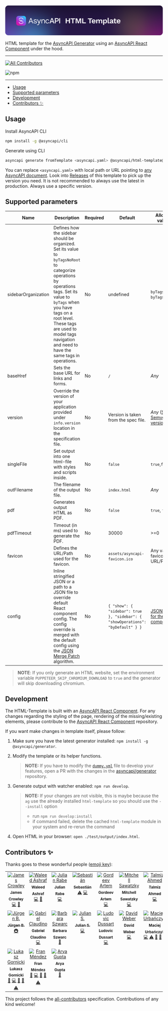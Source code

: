 [![AsyncAPI HTML Template](assets/github-repobanner-htmltemp.png)](https://www.asyncapi.com)

HTML template for the [AsyncAPI Generator](https://github.com/asyncapi/generator) using an [AsyncAPI React Component](https://github.com/asyncapi/asyncapi-react) under the hood.

---

<!-- ALL-CONTRIBUTORS-BADGE:START - Do not remove or modify this section -->
[![All Contributors](https://img.shields.io/badge/all_contributors-17-orange.svg?style=flat-square)](#contributors-)
<!-- ALL-CONTRIBUTORS-BADGE:END -->
![npm](https://img.shields.io/npm/dm/@asyncapi/html-template?style=flat-square)

---

<!-- toc is generated with GitHub Actions do not remove toc markers -->

<!-- toc -->

- [Usage](#usage)
- [Supported parameters](#supported-parameters)
- [Development](#development)
- [Contributors ✨](#contributors-)

<!-- tocstop -->

## Usage

Install AsyncAPI CLI

```bash
npm install -g @asyncapi/cli
```

Generate using CLI

```bash
asyncapi generate fromTemplate <asyncapi.yaml> @asyncapi/html-template@0.28.0
```

You can replace `<asyncapi.yaml>` with local path or URL pointing to [any AsyncAPI document](https://raw.githubusercontent.com/asyncapi/spec/master/examples/streetlights-kafka.yml).
Look into [Releases](/asyncapi/html-template/releases) of this template to pick up the version you need. It is not recommended to always use the latest in production. Always use a specific version.

## Supported parameters

| Name | Description | Required | Default | Allowed values | Example |
|---|---|---|---|---|---|
| sidebarOrganization | Defines how the sidebar should be organized. Set its value to `byTagsNoRoot` to categorize operations by operations tags. Set its value to `byTags` when you have tags on a root level. These tags are used to model tags navigation and need to have the same tags in operations. | No | undefined | `byTags`, `byTagsNoRoot` | `byTagsNoRoot` |
| baseHref | Sets the base URL for links and forms. | No | `/` | *Any* | `/docs` |
| version | Override the version of your application provided under `info.version` location in the specification file. | No | Version is taken from the spec file. | *Any* ([See Semver versioning](https://semver.org/)) | `1.0.0` |
| singleFile | Set output into one html-file with styles and scripts inside. | No | `false` | `true`,`false` | `true` |
| outFilename | The filename of the output file. | No | `index.html` | *Any* | `asyncapi.html` |
| pdf | Generates output HTML as PDF. | No | `false` | `true`, `false` | `true` |
| pdfTimeout | Timeout (in ms) used to generate the PDF. | No | 30000 | >=0 | 1000 |
| favicon | Defines the URL/Path used for the favicon. | No | `assets/asyncapi-favicon.ico` | Any valid favicon URL/Path. | `"https://studio.asyncapi.com/favicon.ico"` |
| config | Inline stringified JSON or a path to a JSON file to override default React component config. The config override is merged with the default config using the [JSON Merge Patch](https://tools.ietf.org/html/rfc7386) algorithm. | No | `{ "show": { "sidebar": true }, "sidebar": { "showOperations": "byDefault" } }` | [JSON config for the React component](https://github.com/asyncapi/asyncapi-react/blob/next/docs/configuration/config-modification.md#definition) | `{"show":{"sidebar":false}}` |

> **NOTE**: If you only generate an HTML website, set the environment variable `PUPPETEER_SKIP_CHROMIUM_DOWNLOAD` to `true` and the generator will skip downloading chromium.

## Development

The HTML-Template is built with an [AsyncAPI React Component](https://github.com/asyncapi/asyncapi-react). For any changes regarding the styling of the page, rendering of the missing/existing elements, please contribute to the [AsyncAPI React Component](https://github.com/asyncapi/asyncapi-react) repository.

If you want make changes in template itself, please follow:

1. Make sure you have the latest generator installed: `npm install -g @asyncapi/generator`.
1. Modify the template or its helper functions. 

    >**NOTE:** If you have to modify the [`dummy.yml`](https://github.com/asyncapi/generator/blob/master/test/docs/dummy.yml) file to develop your features, open a PR with the changes in the [asyncapi/generator](https://github.com/asyncapi/generator) repository.

1. Generate output with watcher enabled: `npm run develop`.
   
   >**NOTE:** If your changes are not visible, this is maybe because the `ag` use the already installed `html-template` so you should use the `--install` option
   > * run `npm run develop:install`
   > * if command failed, delete the cached `html-template` module in your system and re-rerun the command
   
1. Open HTML in your browser: `open ./test/output/index.html`.

## Contributors ✨

Thanks goes to these wonderful people ([emoji key](https://allcontributors.org/docs/en/emoji-key)):

<!-- ALL-CONTRIBUTORS-LIST:START - Do not remove or modify this section -->
<!-- prettier-ignore-start -->
<!-- markdownlint-disable -->
<table>
  <tbody>
    <tr>
      <td align="center" valign="top" width="14.28%"><a href="https://www.jamescrowley.net"><img src="https://avatars1.githubusercontent.com/u/509533?v=4?s=100" width="100px;" alt="James Crowley"/><br /><sub><b>James Crowley</b></sub></a><br /><a href="https://github.com/asyncapi/html-template/commits?author=jamescrowley" title="Code">💻</a> <a href="https://github.com/asyncapi/html-template/issues?q=author%3Ajamescrowley" title="Bug reports">🐛</a></td>
      <td align="center" valign="top" width="14.28%"><a href="https://waleedashraf.me/"><img src="https://avatars0.githubusercontent.com/u/8335457?v=4?s=100" width="100px;" alt="Waleed Ashraf"/><br /><sub><b>Waleed Ashraf</b></sub></a><br /><a href="https://github.com/asyncapi/html-template/commits?author=WaleedAshraf" title="Code">💻</a> <a href="https://github.com/asyncapi/html-template/issues?q=author%3AWaleedAshraf" title="Bug reports">🐛</a></td>
      <td align="center" valign="top" width="14.28%"><a href="https://deltaeight.de"><img src="https://avatars1.githubusercontent.com/u/19175262?v=4?s=100" width="100px;" alt="Julian Rabe"/><br /><sub><b>Julian Rabe</b></sub></a><br /><a href="https://github.com/asyncapi/html-template/commits?author=schw4rzlicht" title="Code">💻</a></td>
      <td align="center" valign="top" width="14.28%"><a href="https://github.com/sebastian-palma"><img src="https://avatars2.githubusercontent.com/u/11888191?v=4?s=100" width="100px;" alt="Sebastián"/><br /><sub><b>Sebastián</b></sub></a><br /><a href="https://github.com/asyncapi/html-template/commits?author=sebastian-palma" title="Tests">⚠️</a> <a href="https://github.com/asyncapi/html-template/commits?author=sebastian-palma" title="Code">💻</a></td>
      <td align="center" valign="top" width="14.28%"><a href="https://github.com/GordeevArt"><img src="https://avatars2.githubusercontent.com/u/2003488?v=4?s=100" width="100px;" alt="Gordeev Artem"/><br /><sub><b>Gordeev Artem</b></sub></a><br /><a href="https://github.com/asyncapi/html-template/commits?author=GordeevArt" title="Code">💻</a></td>
      <td align="center" valign="top" width="14.28%"><a href="https://sa.watz.ky"><img src="https://avatars2.githubusercontent.com/u/7246741?v=4?s=100" width="100px;" alt="Mitchell Sawatzky"/><br /><sub><b>Mitchell Sawatzky</b></sub></a><br /><a href="https://github.com/asyncapi/html-template/commits?author=bufutda" title="Code">💻</a></td>
      <td align="center" valign="top" width="14.28%"><a href="https://github.com/HashTalmiz"><img src="https://avatars0.githubusercontent.com/u/55018280?v=4?s=100" width="100px;" alt="Talmiz Ahmed"/><br /><sub><b>Talmiz Ahmed</b></sub></a><br /><a href="https://github.com/asyncapi/html-template/commits?author=HashTalmiz" title="Code">💻</a></td>
    </tr>
    <tr>
      <td align="center" valign="top" width="14.28%"><a href="https://www.linkedin.com/in/jbreitenbaumer/"><img src="https://avatars3.githubusercontent.com/u/683438?v=4?s=100" width="100px;" alt="Jürgen B."/><br /><sub><b>Jürgen B.</b></sub></a><br /><a href="#infra-juergenbr" title="Infrastructure (Hosting, Build-Tools, etc)">🚇</a></td>
      <td align="center" valign="top" width="14.28%"><a href="https://codepen.io/gabrielclaudino/"><img src="https://avatars2.githubusercontent.com/u/26636890?v=4?s=100" width="100px;" alt="Gabriel Claudino"/><br /><sub><b>Gabriel Claudino</b></sub></a><br /><a href="https://github.com/asyncapi/html-template/commits?author=gabrielclaudino" title="Code">💻</a></td>
      <td align="center" valign="top" width="14.28%"><a href="https://github.com/bszwarc"><img src="https://avatars1.githubusercontent.com/u/17266942?v=4?s=100" width="100px;" alt="Barbara Szwarc"/><br /><sub><b>Barbara Szwarc</b></sub></a><br /><a href="https://github.com/asyncapi/html-template/commits?author=bszwarc" title="Documentation">📖</a></td>
      <td align="center" valign="top" width="14.28%"><a href="https://github.com/Theiaz"><img src="https://avatars.githubusercontent.com/u/9378662?v=4?s=100" width="100px;" alt="Julian S."/><br /><sub><b>Julian S.</b></sub></a><br /><a href="https://github.com/asyncapi/html-template/commits?author=Theiaz" title="Code">💻</a></td>
      <td align="center" valign="top" width="14.28%"><a href="http://blog.ineat-conseil.fr/"><img src="https://avatars.githubusercontent.com/u/5501911?v=4?s=100" width="100px;" alt="Ludovic Dussart"/><br /><sub><b>Ludovic Dussart</b></sub></a><br /><a href="https://github.com/asyncapi/html-template/commits?author=M3lkior" title="Code">💻</a></td>
      <td align="center" valign="top" width="14.28%"><a href="https://w3tec.ch"><img src="https://avatars.githubusercontent.com/u/1021324?v=4?s=100" width="100px;" alt="David Weber"/><br /><sub><b>David Weber</b></sub></a><br /><a href="https://github.com/asyncapi/html-template/commits?author=dweber019" title="Code">💻</a></td>
      <td align="center" valign="top" width="14.28%"><a href="https://github.com/magicmatatjahu"><img src="https://avatars.githubusercontent.com/u/20404945?v=4?s=100" width="100px;" alt="Maciej Urbańczyk"/><br /><sub><b>Maciej Urbańczyk</b></sub></a><br /><a href="https://github.com/asyncapi/html-template/commits?author=magicmatatjahu" title="Code">💻</a> <a href="https://github.com/asyncapi/html-template/commits?author=magicmatatjahu" title="Tests">⚠️</a> <a href="https://github.com/asyncapi/html-template/issues?q=author%3Amagicmatatjahu" title="Bug reports">🐛</a> <a href="#maintenance-magicmatatjahu" title="Maintenance">🚧</a> <a href="https://github.com/asyncapi/html-template/pulls?q=is%3Apr+reviewed-by%3Amagicmatatjahu" title="Reviewed Pull Requests">👀</a></td>
    </tr>
    <tr>
      <td align="center" valign="top" width="14.28%"><a href="https://www.brainfart.dev/"><img src="https://avatars.githubusercontent.com/u/6995927?v=4?s=100" width="100px;" alt="Lukasz Gornicki"/><br /><sub><b>Lukasz Gornicki</b></sub></a><br /><a href="#maintenance-derberg" title="Maintenance">🚧</a> <a href="https://github.com/asyncapi/html-template/commits?author=derberg" title="Code">💻</a> <a href="https://github.com/asyncapi/html-template/issues?q=author%3Aderberg" title="Bug reports">🐛</a> <a href="https://github.com/asyncapi/html-template/pulls?q=is%3Apr+reviewed-by%3Aderberg" title="Reviewed Pull Requests">👀</a> <a href="https://github.com/asyncapi/html-template/commits?author=derberg" title="Tests">⚠️</a></td>
      <td align="center" valign="top" width="14.28%"><a href="http://www.fmvilas.com/"><img src="https://avatars.githubusercontent.com/u/242119?v=4?s=100" width="100px;" alt="Fran Méndez"/><br /><sub><b>Fran Méndez</b></sub></a><br /><a href="#maintenance-fmvilas" title="Maintenance">🚧</a> <a href="https://github.com/asyncapi/html-template/commits?author=fmvilas" title="Code">💻</a> <a href="https://github.com/asyncapi/html-template/issues?q=author%3Afmvilas" title="Bug reports">🐛</a> <a href="https://github.com/asyncapi/html-template/pulls?q=is%3Apr+reviewed-by%3Afmvilas" title="Reviewed Pull Requests">👀</a> <a href="https://github.com/asyncapi/html-template/commits?author=fmvilas" title="Tests">⚠️</a></td>
      <td align="center" valign="top" width="14.28%"><a href="https://github.com/Arya-Gupta"><img src="https://avatars.githubusercontent.com/u/84087089?v=4?s=100" width="100px;" alt="Arya Gupta"/><br /><sub><b>Arya Gupta</b></sub></a><br /><a href="https://github.com/asyncapi/html-template/commits?author=Arya-Gupta" title="Documentation">📖</a></td>
    </tr>
  </tbody>
</table>

<!-- markdownlint-restore -->
<!-- prettier-ignore-end -->

<!-- ALL-CONTRIBUTORS-LIST:END -->

This project follows the [all-contributors](https://github.com/all-contributors/all-contributors) specification. Contributions of any kind welcome!
